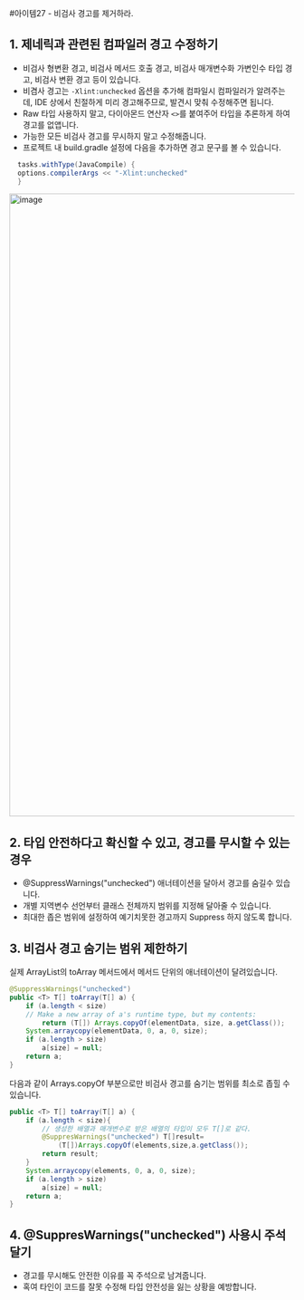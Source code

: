 #아이템27 - 비검사 경고를 제거하라.


## 1. 제네릭과 관련된 컴파일러 경고 수정하기
- 비검사 형변환 경고, 비검사 메서드 호출 경고, 비검사 매개변수화 가변인수 타입 경고, 비검사 변환 경고 등이 있습니다.
- 비겸사 경고는 `-Xlint:unchecked` 옵션을 추가해 컴파일시 컴파일러가 알려주는데, IDE 상에서 친절하게 미리 경고해주므로, 발견시 맞춰 수정해주면 됩니다.
- Raw 타입 사용하지 말고, 다이아몬드 연산자 `<>`를 붙여주어 타입을 추론하게 하여 경고를 없앱니다.
- 가능한 모든 비검사 경고를 무시하지 말고 수정해줍니다.
- 프로젝트 내 build.gradle 설정에 다음을 추가하면 경고 문구를 볼 수 있습니다.
```java
  tasks.withType(JavaCompile) {
  options.compilerArgs << "-Xlint:unchecked"
  }
 ```

<img width="1100" alt="image" src="https://github.com/effective-java-study-with-business/effective-java/assets/45473375/1537225c-2632-44fa-bf64-48dfc3c11c96">


## 2. 타입 안전하다고 확신할 수 있고, 경고를 무시할 수 있는 경우
- @SuppressWarnings("unchecked") 애너테이션을 달아서 경고를 숨길수 있습니다. 
- 개별 지역변수 선언부터 클래스 전체까지 범위를 지정해 달아줄 수 있습니다. 
- 최대한 좁은 범위에 설정하여 예기치못한 경고까지 Suppress 하지 않도록 합니다. 

## 3. 비검사 경고 숨기는 범위 제한하기

실제 ArrayList의 toArray 메서드에서 메서드 단위의 애너테이션이 달려있습니다.
```java
@SuppressWarnings("unchecked")
public <T> T[] toArray(T[] a) {
    if (a.length < size)
    // Make a new array of a's runtime type, but my contents:
        return (T[]) Arrays.copyOf(elementData, size, a.getClass());
    System.arraycopy(elementData, 0, a, 0, size);
    if (a.length > size)
        a[size] = null;
    return a;
}
```

다음과 같이 Arrays.copyOf 부분으로만 비검사 경고를 숨기는 범위를 최소로 좁힐 수 있습니다.
```java
public <T> T[] toArray(T[] a) {
	if (a.length < size){
        // 생성한 배열과 매개변수로 받은 배열의 타입이 모두 T[]로 같다.
        @SuppresWarnings("unchecked") T[]result=
            (T[])Arrays.copyOf(elements,size,a.getClass());
        return result;
    }
	System.arraycopy(elements, 0, a, 0, size);
	if (a.length > size)
		a[size] = null;
	return a;
}
```

## 4. @SuppresWarnings("unchecked") 사용시 주석달기
- 경고를 무시해도 안전한 이유를 꼭 주석으로 남겨줍니다.
- 혹여 타인이 코드를 잘못 수정해 타입 안전성을 잃는 상황을 예방합니다.



